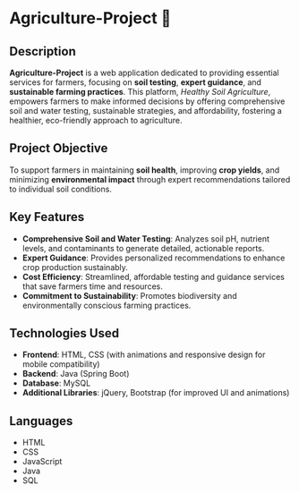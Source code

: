# **Agriculture-Project 🌱**

## **Description**
**Agriculture-Project** is a web application dedicated to providing essential services for farmers, focusing on **soil testing**, **expert guidance**, and **sustainable farming practices**. This platform, *Healthy Soil Agriculture*, empowers farmers to make informed decisions by offering comprehensive soil and water testing, sustainable strategies, and affordability, fostering a healthier, eco-friendly approach to agriculture.

## **Project Objective**
To support farmers in maintaining **soil health**, improving **crop yields**, and minimizing **environmental impact** through expert recommendations tailored to individual soil conditions.

## **Key Features**

- **Comprehensive Soil and Water Testing**: Analyzes soil pH, nutrient levels, and contaminants to generate detailed, actionable reports.
- **Expert Guidance**: Provides personalized recommendations to enhance crop production sustainably.
- **Cost Efficiency**: Streamlined, affordable testing and guidance services that save farmers time and resources.
- **Commitment to Sustainability**: Promotes biodiversity and environmentally conscious farming practices.

## **Technologies Used**

- **Frontend**: HTML, CSS (with animations and responsive design for mobile compatibility)
- **Backend**: Java (Spring Boot)
- **Database**: MySQL
- **Additional Libraries**: jQuery, Bootstrap (for improved UI and animations)

## **Languages**

- HTML
- CSS
- JavaScript
- Java
- SQL

